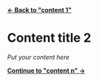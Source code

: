 [**← Back to "content 1"**](your_path_1.md)

# Content title 2

_Put your content here_

[**Continue to "content n" →**](your_path_n.md)
